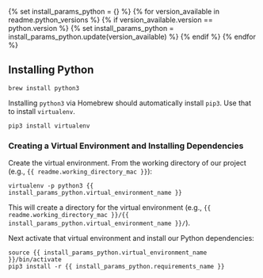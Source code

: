 {% set install_params_python = {} %}
{% for version_available in readme.python_versions %}
{% if version_available.version == python.version %}
{% set install_params_python = install_params_python.update(version_available) %}
{% endif %}
{% endfor %}
## Installing Python

~~~
brew install python3
~~~

Installing `python3` via Homebrew should automatically install `pip3`. Use that to install `virtualenv`.

~~~
pip3 install virtualenv
~~~

### Creating a Virtual Environment and Installing Dependencies

Create the virtual environment. From the working directory of our project (e.g., `{{ readme.working_directory_mac }}`):

~~~
virtualenv -p python3 {{ install_params_python.virtual_environment_name }}
~~~

This will create a directory for the virtual environment (e.g., `{{ readme.working_directory_mac }}/{{ install_params_python.virtual_environment_name }}/`).

Next activate that virtual environment and install our Python dependencies:

~~~
source {{ install_params_python.virtual_environment_name }}/bin/activate
pip3 install -r {{ install_params_python.requirements_name }}
~~~


